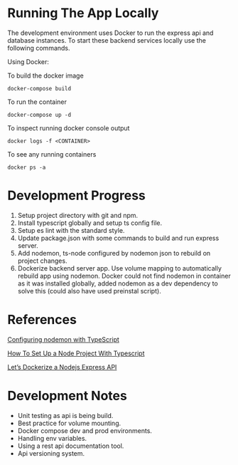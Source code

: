 # Running The App Locally

The development environment uses Docker to run the express api and database instances. To start these backend services locally use the following commands.

Using Docker:

To build the docker image

```
docker-compose build
```

To run the container

```
docker-compose up -d
```

To inspect running docker console output

```
docker logs -f <CONTAINER>
```

To see any running containers

```
docker ps -a
```

# Development Progress

1. Setup project directory with git and npm.
2. Install typescript globally and setup ts config file.
3. Setup es lint with the standard style.
4. Update package.json with some commands to build and run express server.
5. Add nodemon, ts-node configured by nodemon json to rebuild on project changes.
6. Dockerize backend server app.
    Use volume mapping to automatically rebuild app using nodemon.
    Docker could not find nodemon in container as it was installed globally, added nodemon as a dev dependency to solve this (could also have used preinstal script).

# References

[Configuring nodemon with TypeScript](https://blog.logrocket.com/configuring-nodemon-with-typescript/)

[How To Set Up a Node Project With Typescript](https://www.digitalocean.com/community/tutorials/setting-up-a-node-project-with-typescript#step-5-updating-the-package-json-file)

[Let’s Dockerize a Nodejs Express API](https://itnext.io/lets-dockerize-a-nodejs-express-api-22700b4105e4)

# Development Notes

- Unit testing as api is being build.
- Best practice for volume mounting.
- Docker compose dev and prod environments.
- Handling env variables.
- Using a rest api documentation tool.
- Api versioning system.
